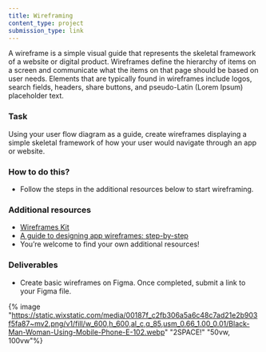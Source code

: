 ```yaml
---
title: Wireframing
content_type: project
submission_type: link
---
```


A wireframe is a simple visual guide that represents the skeletal framework of a website or digital product. Wireframes define the hierarchy of items on a screen and communicate what the items on that page should be based on user needs. Elements that are typically found in wireframes include logos, search fields, headers, share buttons, and pseudo-Latin (Lorem Ipsum) placeholder text.

### Task 
Using your user flow diagram as a guide, create wireframes displaying a simple skeletal framework of how your user would navigate through an app or website.

### How to do this?
- Follow the steps in the additional resources below to start wireframing.

### Additional resources 
- [Wireframes Kit](https://www.figma.com/templates/wireframe-kits/?fuid=911538155964104607)
- [A guide to designing app wireframes: step-by-step](https://www.justinmind.com/blog/mobile-app-wireframe)
- You’re welcome to find your own additional resources! 

### Deliverables
- Create basic wireframes on Figma. Once completed, submit a link to your Figma file.

{% image "https://static.wixstatic.com/media/00187f_c2fb306a5a6c48c7ad21e2b903f5fa87~mv2.png/v1/fill/w_600,h_600,al_c,q_85,usm_0.66_1.00_0.01/Black-Man-Woman-Using-Mobile-Phone-E-102.webp" "2SPACE!" "50vw, 100vw"%}